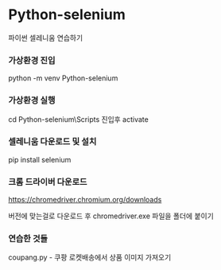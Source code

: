 # Python-selenium

파이썬 셀레니움 연습하기

### 가상환경 진입

python -m venv Python-selenium

### 가상환경 실행

cd Python-selenium\Scripts 진입후
activate

### 셀레니움 다운로드 및 설치

pip install selenium

### 크롬 드라이버 다운로드

https://chromedriver.chromium.org/downloads

버전에 맞는걸로 다운로드 후 chromedriver.exe 파일을 폴더에 붙이기

### 연습한 것들

coupang.py - 쿠팡 로켓배송에서 상품 이미지 가져오기
